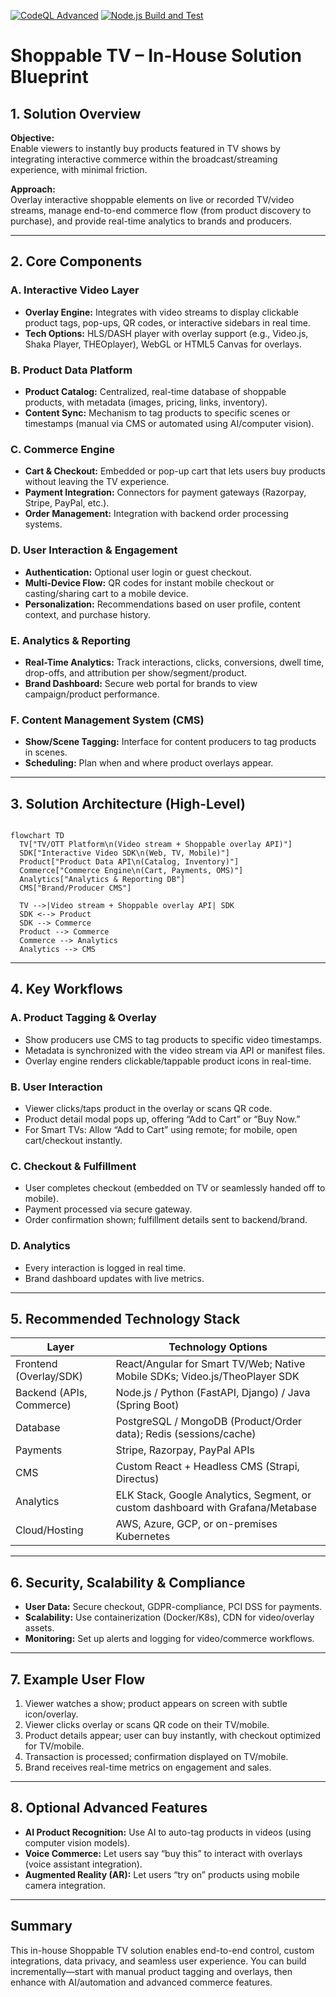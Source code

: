 [![CodeQL Advanced](https://github.com/bfl-ajay/shoppable-tv-poc/actions/workflows/codeql.yml/badge.svg)](https://github.com/bfl-ajay/shoppable-tv-poc/actions/workflows/codeql.yml)  [![Node.js Build and Test](https://github.com/bfl-ajay/shoppable-tv-poc/actions/workflows/node.js.yml/badge.svg)](https://github.com/bfl-ajay/shoppable-tv-poc/actions/workflows/node.js.yml)

# Shoppable TV – In-House Solution Blueprint

## 1. Solution Overview

**Objective:**  
Enable viewers to instantly buy products featured in TV shows by integrating interactive commerce within the broadcast/streaming experience, with minimal friction.

**Approach:**  
Overlay interactive shoppable elements on live or recorded TV/video streams, manage end-to-end commerce flow (from product discovery to purchase), and provide real-time analytics to brands and producers.

---

## 2. Core Components

### A. Interactive Video Layer
- **Overlay Engine:** Integrates with video streams to display clickable product tags, pop-ups, QR codes, or interactive sidebars in real time.
- **Tech Options:** HLS/DASH player with overlay support (e.g., Video.js, Shaka Player, THEOplayer), WebGL or HTML5 Canvas for overlays.

### B. Product Data Platform
- **Product Catalog:** Centralized, real-time database of shoppable products, with metadata (images, pricing, links, inventory).
- **Content Sync:** Mechanism to tag products to specific scenes or timestamps (manual via CMS or automated using AI/computer vision).

### C. Commerce Engine
- **Cart & Checkout:** Embedded or pop-up cart that lets users buy products without leaving the TV experience.
- **Payment Integration:** Connectors for payment gateways (Razorpay, Stripe, PayPal, etc.).
- **Order Management:** Integration with backend order processing systems.

### D. User Interaction & Engagement
- **Authentication:** Optional user login or guest checkout.
- **Multi-Device Flow:** QR codes for instant mobile checkout or casting/sharing cart to a mobile device.
- **Personalization:** Recommendations based on user profile, content context, and purchase history.

### E. Analytics & Reporting
- **Real-Time Analytics:** Track interactions, clicks, conversions, dwell time, drop-offs, and attribution per show/segment/product.
- **Brand Dashboard:** Secure web portal for brands to view campaign/product performance.

### F. Content Management System (CMS)
- **Show/Scene Tagging:** Interface for content producers to tag products in scenes.
- **Scheduling:** Plan when and where product overlays appear.

---

## 3. Solution Architecture (High-Level)
```mermaid

flowchart TD
  TV["TV/OTT Platform\n(Video stream + Shoppable overlay API)"]
  SDK["Interactive Video SDK\n(Web, TV, Mobile)"]
  Product["Product Data API\n(Catalog, Inventory)"]
  Commerce["Commerce Engine\n(Cart, Payments, OMS)"]
  Analytics["Analytics & Reporting DB"]
  CMS["Brand/Producer CMS"]

  TV -->|Video stream + Shoppable overlay API| SDK
  SDK <--> Product
  SDK --> Commerce
  Product --> Commerce
  Commerce --> Analytics
  Analytics --> CMS

```
---

## 4. Key Workflows

### A. Product Tagging & Overlay
- Show producers use CMS to tag products to specific video timestamps.
- Metadata is synchronized with the video stream via API or manifest files.
- Overlay engine renders clickable/tappable product icons in real-time.

### B. User Interaction
- Viewer clicks/taps product in the overlay or scans QR code.
- Product detail modal pops up, offering “Add to Cart” or “Buy Now.”
- For Smart TVs: Allow “Add to Cart” using remote; for mobile, open cart/checkout instantly.

### C. Checkout & Fulfillment
- User completes checkout (embedded on TV or seamlessly handed off to mobile).
- Payment processed via secure gateway.
- Order confirmation shown; fulfillment details sent to backend/brand.

### D. Analytics
- Every interaction is logged in real time.
- Brand dashboard updates with live metrics.

---

## 5. Recommended Technology Stack

| Layer                     | Technology Options                                                                 |
|---------------------------|-----------------------------------------------------------------------------------|
| Frontend (Overlay/SDK)    | React/Angular for Smart TV/Web; Native Mobile SDKs; Video.js/TheoPlayer SDK       |
| Backend (APIs, Commerce)  | Node.js / Python (FastAPI, Django) / Java (Spring Boot)                           |
| Database                  | PostgreSQL / MongoDB (Product/Order data); Redis (sessions/cache)                 |
| Payments                  | Stripe, Razorpay, PayPal APIs                                                     |
| CMS                       | Custom React + Headless CMS (Strapi, Directus)                                    |
| Analytics                 | ELK Stack, Google Analytics, Segment, or custom dashboard with Grafana/Metabase   |
| Cloud/Hosting             | AWS, Azure, GCP, or on-premises Kubernetes                                        |

---

## 6. Security, Scalability & Compliance

- **User Data:** Secure checkout, GDPR-compliance, PCI DSS for payments.
- **Scalability:** Use containerization (Docker/K8s), CDN for video/overlay assets.
- **Monitoring:** Set up alerts and logging for video/commerce workflows.

---

## 7. Example User Flow

1. Viewer watches a show; product appears on screen with subtle icon/overlay.
2. Viewer clicks overlay or scans QR code on their TV/mobile.
3. Product details appear; user can buy instantly, with checkout optimized for TV/mobile.
4. Transaction is processed; confirmation displayed on TV/mobile.
5. Brand receives real-time metrics on engagement and sales.

---

## 8. Optional Advanced Features

- **AI Product Recognition:** Use AI to auto-tag products in videos (using computer vision models).
- **Voice Commerce:** Let users say “buy this” to interact with overlays (voice assistant integration).
- **Augmented Reality (AR):** Let users “try on” products using mobile camera integration.

---

## Summary

This in-house Shoppable TV solution enables end-to-end control, custom integrations, data privacy, and seamless user experience. You can build incrementally—start with manual product tagging and overlays, then enhance with AI/automation and advanced commerce features.
